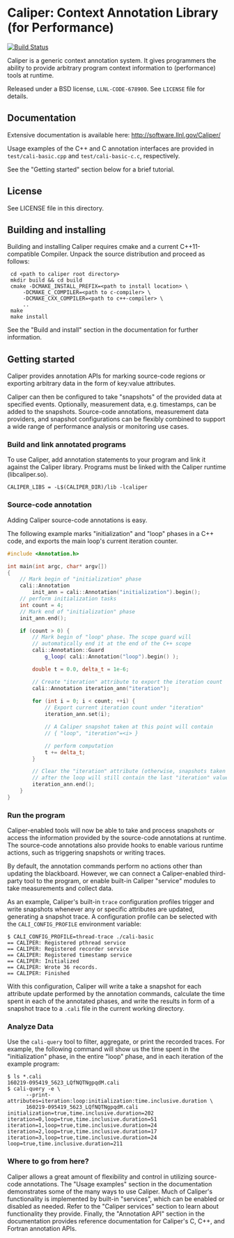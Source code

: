 Caliper: Context Annotation Library (for Performance)
==========================================

[![Build Status](https://travis-ci.org/LLNL/Caliper.svg)](https://travis-ci.org/LLNL/Caliper)

Caliper is a generic context annotation system. It gives programmers
the ability to provide arbitrary program context information to 
(performance) tools at runtime.

Released under a BSD license, `LLNL-CODE-678900`. 
See `LICENSE` file for details.


Documentation
------------------------------------------

Extensive documentation is available here:
http://software.llnl.gov/Caliper/

Usage examples of the C++ and C annotation interfaces are provided in 
`test/cali-basic.cpp` and `test/cali-basic-c.c`, respectively.

See the "Getting started" section below for a brief tutorial.

License
------------------------------------------

See LICENSE file in this directory.

Building and installing
------------------------------------------

Building and installing Caliper requires cmake and a current C++11-compatible
Compiler. Unpack the source distribution and proceed as follows:

     cd <path to caliper root directory>
     mkdir build && cd build
     cmake -DCMAKE_INSTALL_PREFIX=<path to install location> \ 
         -DCMAKE_C_COMPILER=<path to c-compiler> \
         -DCMAKE_CXX_COMPILER=<path to c++-compiler> \
         ..
     make 
     make install

See the "Build and install" section in the documentation for further
information.

Getting started
------------------------------------------

Caliper provides annotation APIs for marking source-code regions or
exporting arbitrary data in the form of key:value attributes.

Caliper can then be configured to take "snapshots" of the provided
data at specified events. Optionally, measurement data,
e.g. timestamps, can be added to the snapshots. Source-code
annotations, measurement data providers, and snapshot configurations
can be flexibly combined to support a wide range of performance
analysis or monitoring use cases. 


### Build and link annotated programs

To use Caliper, add annotation statements to your program and link it
against the Caliper library. Programs must be linked with the Caliper
runtime (libcaliper.so).

    CALIPER_LIBS = -L$(CALIPER_DIR)/lib -lcaliper


### Source-code annotation

Adding Caliper source-code annotations is easy. 

The following example marks "initialization" and "loop" phases in a
C++ code, and exports the main loop's current iteration counter.

```C++
#include <Annotation.h>

int main(int argc, char* argv[])
{
    // Mark begin of "initialization" phase
    cali::Annotation
        init_ann = cali::Annotation("initialization").begin();
    // perform initialization tasks
    int count = 4;
    // Mark end of "initialization" phase
    init_ann.end();

    if (count > 0) {
        // Mark begin of "loop" phase. The scope guard will
        // automatically end it at the end of the C++ scope
        cali::Annotation::Guard 
            g_loop( cali::Annotation("loop").begin() );

        double t = 0.0, delta_t = 1e-6;

        // Create "iteration" attribute to export the iteration count
        cali::Annotation iteration_ann("iteration");
        
        for (int i = 0; i < count; ++i) {
            // Export current iteration count under "iteration"
            iteration_ann.set(i);

            // A Caliper snapshot taken at this point will contain
            // { "loop", "iteration"=<i> }

            // perform computation
            t += delta_t;
        }

        // Clear the "iteration" attribute (otherwise, snapshots taken
        // after the loop will still contain the last "iteration" value)
        iteration_ann.end();
    }
}
```

### Run the program

Caliper-enabled tools will now be able to take and process snapshots
or access the information provided by the source-code annotations at
runtime. The source-code annotations also provide hooks to enable
various runtime actions, such as triggering snapshots or writing
traces.

By default, the annotation commands perform no actions other than
updating the blackboard. However, we can connect a Caliper-enabled
third-party tool to the program, or enable built-in Caliper "service"
modules to take measurements and collect data.

As an example, Caliper's built-in `trace` configuration profiles
trigger and write snapshots whenever any or specific attributes are
updated, generating a snapshot trace. A configuration profile can be
selected with the `CALI_CONFIG_PROFILE` environment variable:

    $ CALI_CONFIG_PROFILE=thread-trace ./cali-basic
    == CALIPER: Registered pthread service
    == CALIPER: Registered recorder service
    == CALIPER: Registered timestamp service
    == CALIPER: Initialized
    == CALIPER: Wrote 36 records.
    == CALIPER: Finished

With this configuration, Caliper will write a take a snapshot for each
attribute update performed by the annotation commands, calculate the
time spent in each of the annotated phases, and write the results in
form of a snapshot trace to a `.cali` file in the current working
directory.

### Analyze Data

Use the `cali-query` tool to filter, aggregate, or print the recorded
traces. For example, the following command will show us the time spent
in the "initialization" phase, in the entire "loop" phase, and in each
iteration of the example program: 

    $ ls *.cali
    160219-095419_5623_LQfNQTNgpqdM.cali
    $ cali-query -e \
          --print-attributes=iteration:loop:initialization:time.inclusive.duration \
          160219-095419_5623_LQfNQTNgpqdM.cali
    initialization=true,time.inclusive.duration=202
    iteration=0,loop=true,time.inclusive.duration=51
    iteration=1,loop=true,time.inclusive.duration=24
    iteration=2,loop=true,time.inclusive.duration=17
    iteration=3,loop=true,time.inclusive.duration=24
    loop=true,time.inclusive.duration=211

### Where to go from here?

Caliper allows a great amount of flexibility and control in utilizing
source-code annotations. The "Usage examples" section in the
documentation demonstrates some of the many ways to use Caliper.  Much
of Caliper's functionality is implemented by built-in "services",
which can be enabled or disabled as needed. Refer to the "Caliper
services" section to learn about functionality they provide.  Finally,
the "Annotation API" section in the documentation provides reference
documentation for Caliper's C, C++, and Fortran annotation APIs.

